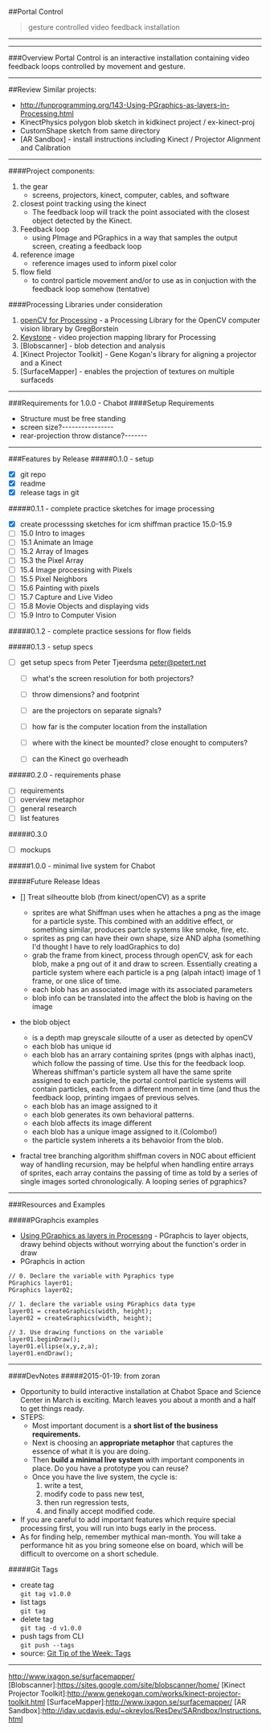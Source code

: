 ##Portal Control
> gesture controlled video feedback installation
___________________


________________________________
###Overview
Portal Control is an interactive installation containing video feedback loops controlled by movement and gesture.

________________________________
##Review Similar projects:
- http://funprogramming.org/143-Using-PGraphics-as-layers-in-Processing.html
- KinectPhysics polygon blob sketch in kidkinect project / ex-kinect-proj
- CustomShape sketch from same directory
- [AR Sandbox] - install instructions including Kinect / Projector Alignment and Calibration

_________________________________
####Project components:  
1. the gear
     - screens, projectors, kinect, computer, cables, and software
2. closest point tracking using the kinect
     - The feedback loop will track the point associated with the closest object detected by the Kinect.
3. Feedback loop 
     - using PImage and PGraphics in a way that samples the output screen, creating a feedback loop
4. reference image
     - reference images used to inform pixel color
5. flow field
     - to control particle movement and/or to use as in conjuction with the feedback loop somehow (tentative)

####Processing Libraries under consideration
1. [openCV for Processing] - a Processing Library for the OpenCV computer vision library by GregBorstein
2. [Keystone] - video projection mapping library for Processing
3. [Blobscanner] - blob detection and analysis
4. [Kinect Projector Toolkit] - Gene Kogan's library for aligning a projector and a Kinect
5. [SurfaceMapper] - enables the projection of textures on multiple surfaceds


________________________________
###Requirements for 1.0.0 - Chabot
####Setup Requirements
- Structure must be free standing
- screen size?----------------
- rear-projection throw distance?-------


________________________________
###Features by Release
#####0.1.0 - setup
- [x] git repo
- [x] readme
- [x] release tags in git

#####0.1.1 - complete practice sketches for image processing
- [x] create processsing sketches for icm shiffman practice 15.0-15.9
- [ ] 15.0 Intro to images
- [ ] 15.1 Animate an Image
- [ ] 15.2 Array of Images
- [ ] 15.3 the Pixel Array
- [ ] 15.4 Image processing with Pixels
- [ ] 15.5 Pixel Neighbors
- [ ] 15.6 Painting with pixels
- [ ] 15.7 Capture and Live Video
- [ ] 15.8 Movie Objects and displaying vids
- [ ] 15.9 Intro to Computer Vision

#####0.1.2 - complete practice sessions for flow fields

#####0.1.3 - setup specs 
- [ ] get setup specs from Peter Tjeerdsma peter@petert.net
     - [ ] what's the screen resolution for both projectors?
     - [ ] throw dimensions? and footprint 
     - [ ] are the projectors on separate signals?
     - [ ] how far is the computer location from the installation
     - [ ] where with the kinect be mounted?  close enought to computers?
     - [ ] can the Kinect go overheadh


#####0.2.0 - requirements phase
- [ ] requirements
- [ ] overview metaphor
- [ ] general research
- [ ] list features

#####0.3.0
- [ ] mockups

#####1.0.0 - minimal live system for Chabot


#####Future Release Ideas
- [] Treat silheoutte blob (from kinect/openCV) as a sprite
     - sprites are what Shiffman uses when he attaches a png as the image for a particle syste.  This combined with an additive effect, or something similar, produces partcle systems like smoke, fire, etc.
     - sprites as png can have their own shape, size AND alpha  (something I'd thought I have to rely loadGraphics to do)
     - grab the frame from kinect, process through openCV, ask for each blob, make a png out of it and draw to screen.  Essentially creating a particle system where each particle is a png (alpah intact) image of 1 frame, or one slice of time.
     - each blob has an associated image with its associated parameters
     - blob info can be translated into the affect the blob is having on the image

- the blob object
     - is a depth map greyscale siloutte of a user as detected by openCV
     - each blob has unique id
     - each blob has an arrary containing sprites (pngs with alphas inact), which follow the passing of time.  Use this for the feedback loop.  Whereas shiffman's particle system all have the same sprite assigned to each particle, the portal control particle systems will contain particles, each from a different moment in time (and thus the feedback loop, printing imgaes of previous selves.
     - each blob has an image assigned to it
     - each blob generates its own behavioral patterns.  
     - each blob affects its image different
     - each blob has a unique image assigned to it.(Colombo!)
     - the particle system inherets a its behavoior from the blob.

- fractal tree branching algorithm shiffman covers in NOC about efficient way of handling recursion, may be helpful when handling entire arrays of sprites, each array contains the passing of time as told by a series of single images sorted chronologically.  A looping series of pgraphics? 


________________________________
###Resources and Examples

#####PGraphcis examples
- [Using PGraphics as layers in Processng] - PGraphcis to layer objects, drawy behind objects without worrying about the function's order in draw
- PGraphcis in action
```
// 0. Declare the variable with Pgraphics type
PGraphics layer01;
PGraphics layer02;

// 1. declare the variable using PGraphics data type
layer01 = createGraphics(width, height);
layer02 = createGraphics(width, height);

// 3. Use drawing functions on the variable 
layer01.beginDraw();
layer01.ellipse(x,y,z,a);
layer01.endDraw();
```


______________________________________
####DevNotes
#####2015-01-19: from zoran
- Opportunity to build interactive installation at Chabot Space and Science Center in March is exciting. March leaves you about a month and a half to get things ready.  
- STEPS:
     - Most important document is a **short list of the business requirements.** 
     - Next is choosing an **appropriate metaphor** that captures the essence of what it is you are doing. 
     - Then **build a minimal live system** with important components in place. Do you have a prototype you can reuse?
     - Once you have the live system, the cycle is: 
          1. write a test, 
          2. modify code to pass new test, 
          3. then run regression tests, 
          4. and finally accept modified code. 
- If you are careful to add important features which require special processing first, you will run into bugs early in the process.
- As for finding help, remember mythical man-month. You will take a performance hit as you bring someone else on board, which will be difficult to overcome on a short schedule.

#####Git Tags
- create tag  
```git tag v1.0.0```    
- list tags  
```git tag```  
- delete tag  
```git tag -d v1.0.0```  
- push tags from CLI  
```git push --tags```  
- source: [Git Tip of the Week: Tags](http://alblue.bandlem.com/2011/04/git-tip-of-week-tags.html)



_________________________


[Using PGraphics as layers in Processng]:http://funprogramming.org/143-Using-PGraphics-as-layers-in-Processing.html
[openCV for Processing]:https://github.com/atduskgreg/opencv-processing
[keystone]:http://keystonep5.sourceforge.net/
http://www.ixagon.se/surfacemapper/
[Blobscanner]:https://sites.google.com/site/blobscanner/home/
[Kinect Projector Toolkit]:http://www.genekogan.com/works/kinect-projector-toolkit.html
[SurfaceMapper]:http://www.ixagon.se/surfacemapper/
[AR Sandbox]:http://idav.ucdavis.edu/~okreylos/ResDev/SARndbox/Instructions.html

